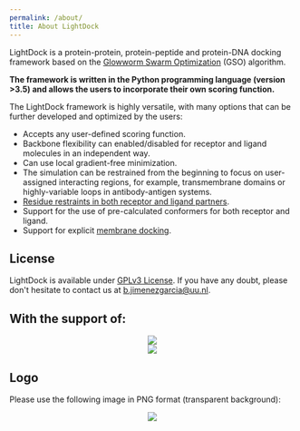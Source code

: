 ```yaml
---
permalink: /about/
title: About LightDock
---
```


LightDock is a protein-protein, protein-peptide and protein-DNA docking framework based on the [Glowworm Swarm Optimization](https://link.springer.com/article/10.1007/s11721-008-0021-5) (GSO) algorithm.

**The framework is written in the Python programming language (version >3.5) and allows the users to incorporate their own scoring function.**

The LightDock framework is highly versatile, with many options that can be further developed and optimized by the users:

* Accepts any user-defined scoring function.
* Backbone flexibility can enabled/disabled for receptor and ligand molecules in an independent way.
* Can use local gradient-free minimization.
* The simulation can be restrained from the beginning to focus on user-assigned interacting regions, for example, transmembrane domains or highly-variable loops in antibody-antigen systems.
* [Residue restraints in both receptor and ligand partners](https://doi.org/10.1093/bioinformatics/btz642).
* Support for the use of pre-calculated conformers for both receptor and ligand.
* Support for explicit [membrane docking](https://www.nature.com/articles/s41467-020-20076-5).


## License
LightDock is available under [GPLv3 License](https://github.com/lightdock/lightdock/blob/master/LICENSE). If you have any doubt, please don't hesitate to contact us at <b.jimenezgarcia@uu.nl>.

## With the support of:

<p align="center">
    <a href="https://bioexcel.eu/" target="_blank"><img src="../assets/images/bioexcel_logo.png"></a>
    <br>
    <a href="https://www.eosc-hub.eu/" target="_blank"><img src="../assets/images/eosc_hub_logo.png"></a>
</p>


## Logo
Please use the following image in PNG format (transparent background):

<p align="center">
    <img src="../assets/images/lightdock_logo.png">
</p>

